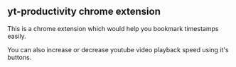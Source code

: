 ## yt-productivity chrome extension

This is a chrome extension which would help you bookmark timestamps easily.


You can also increase or decrease youtube video playback speed using it's buttons.